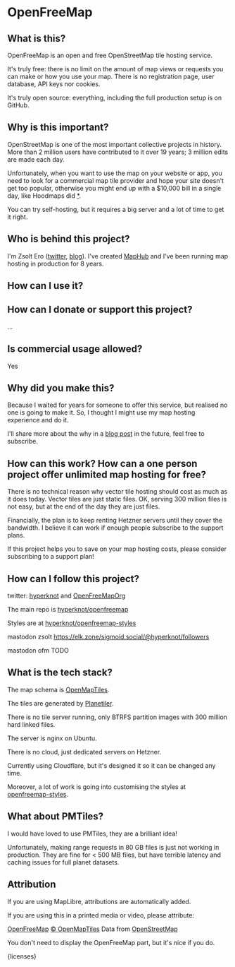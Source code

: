 # OpenFreeMap

## What is this?

OpenFreeMap is an open and free OpenStreetMap tile hosting service.

It's truly free: there is no limit on the amount of map views or requests you can make or how you use your map. There is no registration page, user database, API keys nor cookies.

It's truly open source: everything, including the full production setup is on GitHub.

## Why is this important?

OpenStreetMap is one of the most important collective projects in history. More than 2 million users have contributed to it over 19 years; 3 million edits are made each day.

Unfortunately, when you want to use the map on your website or app, you need to look for a commercial map tile provider and hope your site doesn't get too popular, otherwise you might end up with a $10,000 bill in a single day, like Hoodmaps did [\*](https://twitter.com/levelsio/status/1730659933232730443).

You can try self-hosting, but it requires a big server and a lot of time to get it right.

## Who is behind this project?

I'm Zsolt Ero ([twitter](https://twitter.com/hyperknot), [blog](https://blog.hyperknot.com/)). I've created [MapHub](https://maphub.net/) and I've been running map hosting in production for 8 years.

## How can I use it?

<!--map_docs-->

## How can I donate or support this project?

...

## Is commercial usage allowed?

Yes

## Why did you make this?

Because I waited for years for someone to offer this service, but realised no one is going to make it. So, I thought I might use my map hosting experience and do it.

I'll share more about the why in a [blog post](https://blog.hyperknot.com/) in the future, feel free to subscribe.

## How can this work? How can a one person project offer unlimited map hosting for free?

There is no technical reason why vector tile hosting should cost as much as it does today. Vector tiles are just static files. OK, serving 300 million files is not easy, but at the end of the day they are just files.

Financially, the plan is to keep renting Hetzner servers until they cover the bandwidth. I believe it can work if enough people subscribe to the support plans.

If this project helps you to save on your map hosting costs, please consider subscribing to a support plan!

## How can I follow this project?

twitter: [hyperknot](https://twitter.com/hyperknot) and [OpenFreeMapOrg](https://twitter.com/OpenFreeMapOrg)

The main repo is [hyperknot/openfreemap](https://github.com/hyperknot/openfreemap)

Styles are at [hyperknot/openfreemap-styles](https://github.com/hyperknot/openfreemap-styles)

mastodon zsolt https://elk.zone/sigmoid.social/@hyperknot/followers

mastodon ofm TODO

## What is the tech stack?

The map schema is [OpenMapTiles](https://github.com/openmaptiles/openmaptiles).

The tiles are generated by [Planetiler](https://github.com/onthegomap/planetiler).

There is no tile server running, only BTRFS partition images with 300 million hard linked files.

The server is nginx on Ubuntu.

There is no cloud, just dedicated servers on Hetzner.

Currently using Cloudflare, but it's designed it so it can be changed any time.

Moreover, a lot of work is going into customising the styles at [openfreemap-styles](https://github.com/hyperknot/openfreemap-styles).

## What about PMTiles?

I would have loved to use PMTiles, they are a brilliant idea!

Unfortunately, making range requests in 80 GB files is just not working in production. They are fine for < 500 MB files, but have terrible latency and caching issues for full planet datasets.

## Attribution

If you are using MapLibre, attributions are automatically added.

If you are using this in a printed media or video, please attribute:

<a href="https://openfreemap.org/" target="_blank">OpenFreeMap</a> <a href="https://www.openmaptiles.org/" target="_blank">&copy; OpenMapTiles</a> Data from <a href="https://www.openstreetmap.org/copyright" target="_blank">OpenStreetMap</a>

You don't need to display the OpenFreeMap part, but it's nice if you do.

{licenses}
